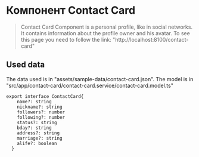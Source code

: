 # Компонент Contact Card
> Contact Card Component is a personal profile, like in social networks. It contains information about the profile owner and his avatar.
To see this page you need to follow the link: "http://localhost:8100/contact-card"

## Used data
The data used is in "assets/sample-data/contact-card.json".
The model is in "src/app/contact-card/contact-card.service/contact-card.model.ts"
```
export interface ContactCard{
    name?: string
    nickname?: string
    followers?: number
    following?: number
    status?: string
    bday?: string
    address?: string
    marriage?: string
    alife?: boolean
  }
```